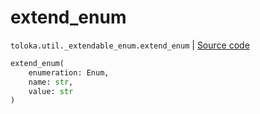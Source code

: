 # extend_enum
`toloka.util._extendable_enum.extend_enum` | [Source code](https://github.com/Toloka/toloka-kit/blob/v0.1.26/src/util/_extendable_enum.py#L12)

```python
extend_enum(
    enumeration: Enum,
    name: str,
    value: str
)
```

